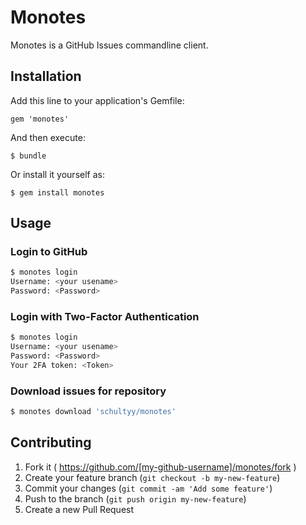 # Monotes

Monotes is a GitHub Issues commandline client.

## Installation

Add this line to your application's Gemfile:

    gem 'monotes'

And then execute:

    $ bundle

Or install it yourself as:

    $ gem install monotes

## Usage

### Login to GitHub

```bash
$ monotes login
Username: <your usename>
Password: <Password>
```

### Login with Two-Factor Authentication

```bash
$ monotes login
Username: <your usename>
Password: <Password>
Your 2FA token: <Token>
```

### Download issues for repository

```bash
$ monotes download 'schultyy/monotes'
```

## Contributing

1. Fork it ( https://github.com/[my-github-username]/monotes/fork )
2. Create your feature branch (`git checkout -b my-new-feature`)
3. Commit your changes (`git commit -am 'Add some feature'`)
4. Push to the branch (`git push origin my-new-feature`)
5. Create a new Pull Request

